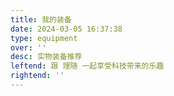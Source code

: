 ```yaml
---
title: 我的装备
date: 2024-03-05 16:37:38
type: equipment
over: ''
desc: 实物装备推荐
leftend: 跟 理随 一起享受科技带来的乐趣
rightend: ''
---
```

